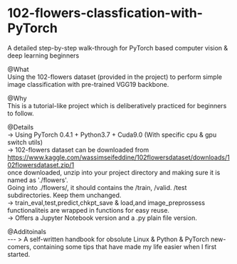 # 102-flowers-classfication-with-PyTorch
A detailed step-by-step walk-through for PyTorch based computer vision & deep learning beginners

@What<br>
Using the 102-flowers dataset (provided in the project) to perform simple image classification with pre-trained VGG19 backbone.

@Why<br>
This is a tutorial-like project which is deliberatively practiced for beginners to follow.

@Details<br>
-> Using PyTorch 0.4.1 + Python3.7 + Cuda9.0 (With specific cpu & gpu switch utils)<br>
-> 102-flowers dataset can be downloaded from https://www.kaggle.com/wassimseifeddine/102flowersdataset/downloads/102flowersdataset.zip/1<br>
once downloaded, unzip into your project directory and making sure it is named as './flowers'. <br>
Going into ./flowers/, it should contains the /train, /valid. /test subdirectories. Keep them unchanged.<br>
-> train_eval,test,predict,chkpt_save & load,and image_preprossess functionaliteis are wrapped in functions for easy reuse.<br>
-> Offers a Jupyter Notebook version and a .py plain file version.<br>

@Additoinals<br>
--- > A self-written handbook for obsolute Linux & Python & PyTorch new-comers, containing some tips that have made my life easier when I first started.


